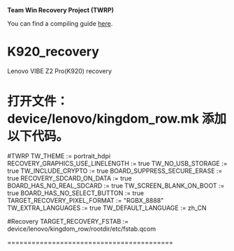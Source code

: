 **Team Win Recovery Project (TWRP)**

You can find a compiling guide [here](http://forum.xda-developers.com/showthread.php?t=1943625 "Guide").


# K920_recovery

Lenovo VIBE Z2 Pro(K920) recovery

打开文件：device/lenovo/kingdom_row.mk 
添加以下代码。
========================================
#TWRP
TW_THEME := portrait_hdpi
RECOVERY_GRAPHICS_USE_LINELENGTH := true
TW_NO_USB_STORAGE := true
TW_INCLUDE_CRYPTO := true
BOARD_SUPPRESS_SECURE_ERASE := true
RECOVERY_SDCARD_ON_DATA := true
BOARD_HAS_NO_REAL_SDCARD := true
TW_SCREEN_BLANK_ON_BOOT := true
BOARD_HAS_NO_SELECT_BUTTON := true
TARGET_RECOVERY_PIXEL_FORMAT := "RGBX_8888"
TW_EXTRA_LANGUAGES := true
TW_DEFAULT_LANGUAGE := zh_CN

#Recovery
TARGET_RECOVERY_FSTAB := device/lenovo/kingdom_row/rootdir/etc/fstab.qcom

=========================================
